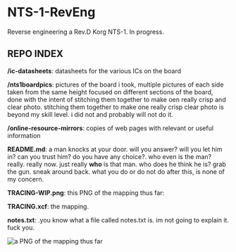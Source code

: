 # NTS-1-RevEng

Reverse engineering a Rev.D Korg NTS-1. In progress.

## REPO INDEX

__/ic-datasheets__: datasheets for the various ICs on the board

__/nts1boardpics__: pictures of the board i took, multiple pictures of each side taken from the same height focused on different sections of the board, done with the intent of stitching them together to make oen really crisp and clear photo. stitching them together to make one really crisp clear photo is beyond my skill level. i did not and probably will not do it.

__/online-resource-mirrors__: copies of web pages with relevant or useful information

__README.md__: a man knocks at your door. will you answer? will you let him in? can you trust him? do you have any choice?. who even is the man? really. really now. just really **who** is that man. who does he think he is? grab the gun. sneak around back. what you do or do not do after this, is none of my concern.

__TRACING-WIP.png__: this PNG of the mapping thus far:

__TRACING.xcf__: the mapping.

__notes.txt__: .you know what a file called notes.txt is. im not going to explain it. fuck you.

![a PNG of the mapping thus far](TRACING-WIP.png)
